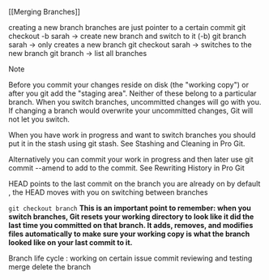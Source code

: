 [[Merging Branches]]

creating a new branch 
branches are just pointer to a certain commit
git checkout -b sarah -> create new branch and switch to it (-b)
git branch sarah -> only creates a new branch 
git checkout sarah -> switches to the new branch 
git branch -> list all branches 

> [!NOTE]
> Before you commit your changes reside on disk (the "working copy") or after you git add the "staging area". Neither of these belong to a particular branch. When you switch branches, uncommitted changes will go with you. If changing a branch would overwrite your uncommitted changes, Git will not let you switch.
> 
> When you have work in progress and want to switch branches you should put it in the stash using git stash. See Stashing and Cleaning in Pro Git.
> 
> Alternatively you can commit your work in progress and then later use git commit --amend to add to the commit. See Rewriting History in Pro Git


HEAD points to the last commit on the branch you are already on by default , the HEAD moves with you on switching between branches 

`git checkout branch`
**This is an important point to remember: when you switch branches, Git resets your working directory to look like it did the last time you committed on that branch. It adds, removes, and modifies files automatically to make sure your working copy is what the branch looked like on your last commit to it.**

Branch life cycle :
	working on certain issue 
	commit 
	reviewing and testing 
	merge 
	delete the branch 




